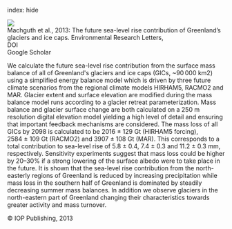index: hide

<div class="Citation">
    <div class="Citation-thumb CitationThumb-linked"  data-href="https://doi.org/10.1088/1748-9326/8/2/025005">
      <img src="https://static.claimspace.cloud/climate-study-static/refs/thumbs/13/Machguth_et_al_2013-thumb.png" />
    </div>

  <div class="Citation-body">
    <div class="Citation-text">Machguth et al., 2013: The future sea-level rise contribution of Greenland’s glaciers and ice caps. <span class="Article-journal">Environmental Research Letters, </span><span class="Article-volume"></span></div>
    <div class="Citation-links">
      <div class="CitationLink" data-href="https://doi.org/10.1088/1748-9326/8/2/025005">
        <div class="CitationLink-icon CitationLink-Doi"></div>
        <div class="CitationLink-text">DOI</div>
      </div>
      <div class="CitationLink" data-href="https://scholar.google.com/scholar?q=10.1088/1748-9326/8/2/025005">
        <div class="CitationLink-icon CitationLink-Scholar"></div>
        <div class="CitationLink-text">Google Scholar</div>
      </div>
    </div>
  </div>
</div>

We calculate the future sea-level rise contribution from the surface mass balance of all of Greenland's glaciers and ice caps (GICs, ~90 000 km2) using a simplified energy balance model which is driven by three future climate scenarios from the regional climate models HIRHAM5, RACMO2 and MAR. Glacier extent and surface elevation are modified during the mass balance model runs according to a glacier retreat parameterization. Mass balance and glacier surface change are both calculated on a 250 m resolution digital elevation model yielding a high level of detail and ensuring that important feedback mechanisms are considered. The mass loss of all GICs by 2098 is calculated to be 2016 ± 129 Gt (HIRHAM5 forcing), 2584 ± 109 Gt (RACMO2) and 3907 ± 108 Gt (MAR). This corresponds to a total contribution to sea-level rise of 5.8 ± 0.4, 7.4 ± 0.3 and 11.2 ± 0.3 mm, respectively. Sensitivity experiments suggest that mass loss could be higher by 20–30% if a strong lowering of the surface albedo were to take place in the future. It is shown that the sea-level rise contribution from the north-easterly regions of Greenland is reduced by increasing precipitation while mass loss in the southern half of Greenland is dominated by steadily decreasing summer mass balances. In addition we observe glaciers in the north-eastern part of Greenland changing their characteristics towards greater activity and mass turnover.

<div class="Citation-copy">
&copy; IOP Publishing, 2013
</div>